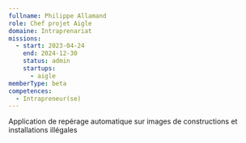 ```yaml
---
fullname: Philippe Allamand
role: Chef projet Aigle
domaine: Intraprenariat
missions:
  - start: 2023-04-24
    end: 2024-12-30
    status: admin
    startups:
      - aigle
memberType: beta
competences:
  - Intrapreneur(se)
---
```

Application de repérage automatique sur images de constructions et installations illégales